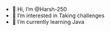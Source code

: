 - 👋 Hi, I’m @Harsh-250
- 👀 I’m interested in Taking challenges
- 🌱 I’m currently learning Java 

<!---
Harsh-250/Harsh-250 is a ✨ special ✨ repository because its `README.md` (this file) appears on your GitHub profile.
You can click the Preview link to take a look at your changes.
--->
